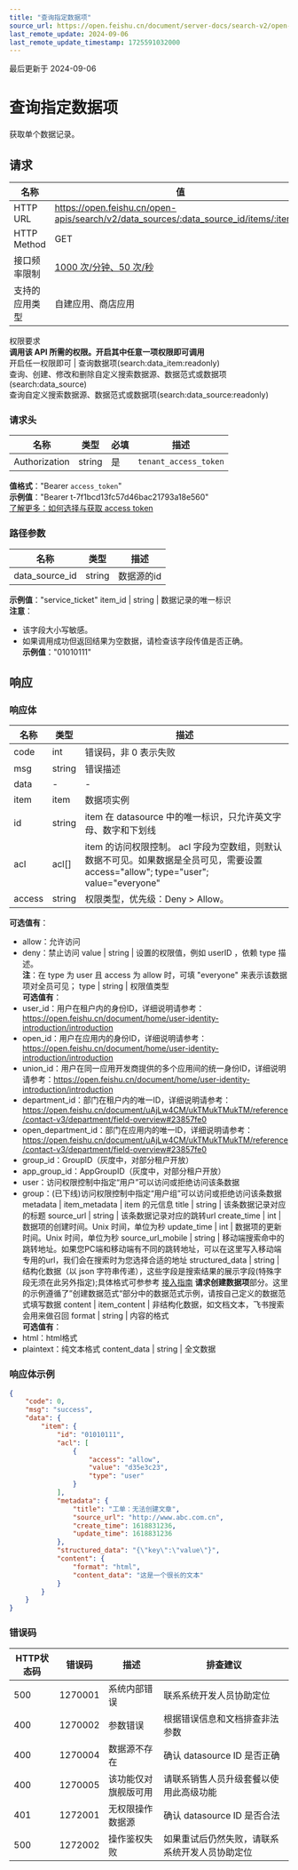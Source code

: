 ```yaml
---
title: "查询指定数据项"
source_url: https://open.feishu.cn/document/server-docs/search-v2/open-search/data_source-item/get
last_remote_update: 2024-09-06
last_remote_update_timestamp: 1725591032000
---
```

最后更新于 2024-09-06

# 查询指定数据项

获取单个数据记录。

## 请求
名称 | 值
---|---
HTTP URL | https://open.feishu.cn/open-apis/search/v2/data_sources/:data_source_id/items/:item_id
HTTP Method | GET
接口频率限制 | [1000 次/分钟、50 次/秒](https://open.feishu.cn/document/ukTMukTMukTM/uUzN04SN3QjL1cDN)
支持的应用类型 | 自建应用、商店应用
权限要求  
            **调用该 API 所需的权限。开启其中任意一项权限即可调用**  
            开启任一权限即可 | 查询数据项(search:data_item:readonly)  
            查询、创建、修改和删除自定义搜索数据源、数据范式或数据项(search:data_source)  
            查询自定义搜索数据源、数据范式或数据项(search:data_source:readonly)

### 请求头

名称 | 类型 | 必填 | 描述
--- | --- | --- | ---
Authorization | string | 是 | `tenant_access_token`  
**值格式**："Bearer `access_token`"  
**示例值**："Bearer t-7f1bcd13fc57d46bac21793a18e560"  
[了解更多：如何选择与获取 access token](https://open.feishu.cn/document/uAjLw4CM/ugTN1YjL4UTN24CO1UjN/trouble-shooting/how-to-choose-which-type-of-token-to-use)

### 路径参数

名称 | 类型 | 描述
--- | --- | ---
data_source_id | string | 数据源的id  
**示例值**："service_ticket"
item_id | string | 数据记录的唯一标识  
**注意**：  
- 该字段大小写敏感。  
- 如果调用成功但返回结果为空数据，请检查该字段传值是否正确。  
**示例值**："01010111"

## 响应

### 响应体

名称 | 类型 | 描述
--- | --- | ---
code | int | 错误码，非 0 表示失败
msg | string | 错误描述
data | \- | \-
item | item | 数据项实例
id | string | item 在 datasource 中的唯一标识，只允许英文字母、数字和下划线
acl | acl\[\] | item 的访问权限控制。 acl 字段为空数组，则默认数据不可见。如果数据是全员可见，需要设置 access="allow"; type="user"; value="everyone"
access | string | 权限类型，优先级：Deny > Allow。  
**可选值有**：  
- allow：允许访问  
- deny：禁止访问
value | string | 设置的权限值，例如 userID ，依赖 type 描述。  
**注**：在 type 为 user 且 access 为 allow 时，可填 "everyone" 来表示该数据项对全员可见；
type | string | 权限值类型  
**可选值有**：  
- user_id：用户在租户内的身份ID，详细说明请参考：https://open.feishu.cn/document/home/user-identity-introduction/introduction  
- open_id：用户在应用内的身份ID，详细说明请参考：https://open.feishu.cn/document/home/user-identity-introduction/introduction  
- union_id：用户在同一应用开发商提供的多个应用间的统一身份ID，详细说明请参考：https://open.feishu.cn/document/home/user-identity-introduction/introduction  
- department_id：部门在租户内的唯一ID，详细说明请参考：https://open.feishu.cn/document/uAjLw4CM/ukTMukTMukTM/reference/contact-v3/department/field-overview#23857fe0  
- open_department_id：部门在应用内的唯一ID，详细说明请参考：https://open.feishu.cn/document/uAjLw4CM/ukTMukTMukTM/reference/contact-v3/department/field-overview#23857fe0  
- group_id：GroupID（灰度中，对部分租户开放）  
- app_group_id：AppGroupID（灰度中，对部分租户开放）  
- user：访问权限控制中指定“用户”可以访问或拒绝访问该条数据  
- group：(已下线)访问权限控制中指定“用户组”可以访问或拒绝访问该条数据
metadata | item_metadata | item 的元信息
title | string | 该条数据记录对应的标题
source_url | string | 该条数据记录对应的跳转url
create_time | int | 数据项的创建时间。Unix 时间，单位为秒
update_time | int | 数据项的更新时间。Unix 时间，单位为秒
source_url_mobile | string | 移动端搜索命中的跳转地址。如果您PC端和移动端有不同的跳转地址，可以在这里写入移动端专用的url，我们会在搜索时为您选择合适的地址
structured_data | string | 结构化数据（以 json 字符串传递），这些字段是搜索结果的展示字段(特殊字段无须在此另外指定);具体格式可参参考 [接入指南](https://open.feishu.cn/document/uAjLw4CM/ukTMukTMukTM/search-v2/common-template-intergration-handbook) **请求创建数据项**部分。这里的示例遵循了”创建数据范式“部分中的数据范式示例，请按自己定义的数据范式填写数据
content | item_content | 非结构化数据，如文档文本，飞书搜索会用来做召回
format | string | 内容的格式  
**可选值有**：  
- html：html格式  
- plaintext：纯文本格式
content_data | string | 全文数据

### 响应体示例
```json
{
    "code": 0,
    "msg": "success",
    "data": {
        "item": {
            "id": "01010111",
            "acl": [
                {
                    "access": "allow",
                    "value": "d35e3c23",
                    "type": "user"
                }
            ],
            "metadata": {
                "title": "工单：无法创建文章",
                "source_url": "http://www.abc.com.cn",
                "create_time": 1618831236,
                "update_time": 1618831236
            },
            "structured_data": "{\"key\":\"value\"}",
            "content": {
                "format": "html",
                "content_data": "这是一个很长的文本"
            }
        }
    }
}
```

### 错误码

HTTP状态码 | 错误码 | 描述 | 排查建议
--- | --- | --- | ---
500 | 1270001 | 系统内部错误 | 联系系统开发人员协助定位
400 | 1270002 | 参数错误 | 根据错误信息和文档排查非法参数
400 | 1270004 | 数据源不存在 | 确认 datasource ID 是否正确
400 | 1270005 | 该功能仅对旗舰版可用 | 请联系销售人员升级套餐以使用此高级功能
401 | 1272001 | 无权限操作数据源 | 确认 datasource ID 是否合法
500 | 1272002 | 操作鉴权失败 | 如果重试后仍然失败，请联系系统开发人员协助定位
